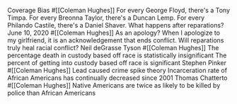 Coverage Bias #[[Coleman Hughes]] 
    For every George Floyd, there's a Tony Timpa.
    For every Breonna Taylor, there's a Duncan Lemp.
    For every Philando Castile, there's a Daniel Shaver.
What happens after reparations? June 10, 2020 #[[Coleman Hughes]] 
    As an apology? When I apologize to my girlfriend, it is an acknowledgement that ends conflict. Will reparations truly heal racial conflict?
Neil deGrasse Tyson #[[Coleman Hughes]] 
    The percentage death in custody based off race is statistically insignificant
    The percent of getting into custody based off race is significant
Stephen Pinker #[[Coleman Hughes]] 
    Lead caused crime spike theory
    Incarceration rate of African Americans has continually decreased since 2001
Thomas Chatterto #[[Coleman Hughes]] 
    Native Americans are twice as likely to be killed by police than African Americans
